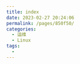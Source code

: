 ```yaml
---
title: index
date: 2023-02-27 20:24:06
permalink: /pages/850f50/
categories:
  - 运维
  - Linux
tags:
  - 
---
```

